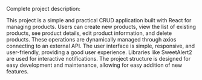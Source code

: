 Complete project description:

This project is a simple and practical CRUD application built with React for managing products. Users can create new products, view the list of existing products, see product details, edit product information, and delete products. These operations are dynamically managed through axios connecting to an external API. The user interface is simple, responsive, and user-friendly, providing a good user experience. Libraries like SweetAlert2 are used for interactive notifications. The project structure is designed for easy development and maintenance, allowing for easy addition of new features.